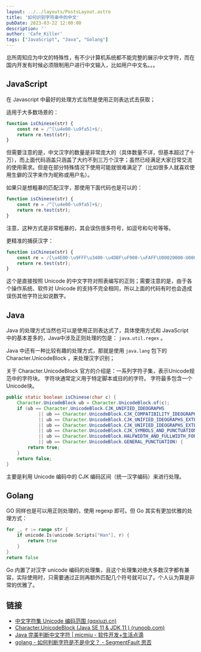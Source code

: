 ```yaml
---
layout: ../../layouts/PostsLayout.astro
title: '如何识别字符串中的中文'
pubDate: 2023-03-22 12:00:00
description: ''
author: 'Cafe_Killer'
tags: ["JavaScript", "Java", "Golang"]
---
```


总所周知应为中文的特殊性，有不少计算机系统都不能完整的展示中文字符，而在国内开发有时候必须限制用户进行中文输入，比如用户中文名。。。

## JavaScript

在 Javascript 中最好的处理方式当然是使用正则表达式去获取；  

适用于大多数场景的：  

```javascript
function isChinese(str) {
    const re = /^[\u4e00-\u9fa5]+$/;
    return re.test(str);
}
```

但需要注意的是，中文汉字的数量是非常庞大的（具体数量不详，但基本超过了十万），而上面代码涵盖只涵盖了大约不到三万个汉字；虽然已经满足大家日常交流的使用需求。但是在部分特殊情况下使用可能就很难满足了（比如很多人就喜欢使用生僻的汉字来作为昵称或用户名）。  

<!--more-->

如果只是想粗暴的匹配汉字，那使用下面代码也是可以的：  

```javascript
function isChinese(str) {
    const re = /^[\u4e00-\u9fa5]+$/;
    return re.test(str);
}
```

注意，这种方式是非常粗暴的，其会误伤很多符号，如逗号和句号等等。  

更精准的捕获汉字：  

```javascript
function isChinese(str) {
    const re = /[\u4E00-\u9FFF\u3400-\u4DBF\uF900-\uFAFF\U00020000-U0002EBEF]/;
    return re.test(str);
}
```

这个是直接按照 Unicode 的中文字符对照表编写的正则；需要注意的是，由于各个操作系统、软件对 Unicode 的支持不完全相同，所以上面的代码有时也会造成误伤其他字符比如说数字。  

## Java

Java 的处理方式当然也可以是使用正则表达式了，具体使用方式和 JavaScript 中的基本差多的，Java中涉及正则处理的包是： `java.util.regex` 。  

Java 中还有一种比较有趣的处理方式，那就是使用 `java.lang` 包下的 Character.UnicodeBlock ，来处理汉字识别；  

关于 Character.UnicodeBlock 官方的介绍是：一系列字符子集，表示Unicode规范中的字符块。 字符块通常定义用于特定脚本或目的的字符。 字符最多包含一个Unicode块。  

```java
public static boolean isChinese(char c) {
	Character.UnicodeBlock ub = Character.UnicodeBlock.of(c);
	if (ub == Character.UnicodeBlock.CJK_UNIFIED_IDEOGRAPHS
			|| ub == Character.UnicodeBlock.CJK_COMPATIBILITY_IDEOGRAPHS
			|| ub == Character.UnicodeBlock.CJK_UNIFIED_IDEOGRAPHS_EXTENSION_A
			|| ub == Character.UnicodeBlock.CJK_UNIFIED_IDEOGRAPHS_EXTENSION_B
			|| ub == Character.UnicodeBlock.CJK_SYMBOLS_AND_PUNCTUATION
			|| ub == Character.UnicodeBlock.HALFWIDTH_AND_FULLWIDTH_FORMS
			|| ub == Character.UnicodeBlock.GENERAL_PUNCTUATION) {
		return true;
	}
	return false;
}
```

主要是利用 Unicode 编码中的 CJK 编码区间（统一汉字编码）来进行处理。  

## Golang

GO 同样也是可以用正则处理的，使用 regexp 即可。但 Go 其实有更加优雅的处理方式：  

```go
for _, r := range str {
    if unicode.Is(unicode.Scripts["Han"], r) {
        return true
    }
}
return false
```

Go 内置了对汉字 unicode 编码的处理集，且这个处理集对绝大多数汉字都有兼容，实际使用时，只需要通过正则再额外匹配几个符号就可以了。个人认为算是非常的优雅了。  

## 链接

- [中文字符集 Unicode 编码范围 (qqxiuzi.cn)](https://www.qqxiuzi.cn/zh/hanzi-unicode-bianma.php)  
- [Character.UnicodeBlock (Java SE 11 & JDK 11 ) (runoob.com)](https://www.runoob.com/manual/jdk11api/java.base/java/lang/Character.UnicodeBlock.html)  
- [Java 完美判断中文字符 | micmiu - 软件开发+生活点滴](http://www.micmiu.com/lang/java/java-check-chinese/)  
- [golang - 如何判断字符是不是中文？ - SegmentFault 思否](https://segmentfault.com/q/1010000000595663)  